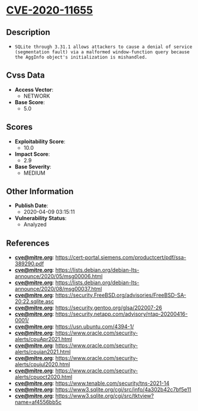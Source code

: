 
# [CVE-2020-11655](https://cert-portal.siemens.com/productcert/pdf/ssa-389290.pdf)

## Description

- `SQLite through 3.31.1 allows attackers to cause a denial of service (segmentation fault) via a malformed window-function query because the AggInfo object's initialization is mishandled.`

## Cvss Data

- **Access Vector**:
  - NETWORK
- **Base Score**:
  - 5.0

## Scores

- **Exploitability Score**:
  - 10.0
- **Impact Score**:
  - 2.9
- **Base Severity**:
  - MEDIUM

## Other Information

- **Publish Date**:
  - 2020-04-09 03:15:11
- **Vulnerability Status**:
  - Analyzed

## References

- **cve@mitre.org**: https://cert-portal.siemens.com/productcert/pdf/ssa-389290.pdf
- **cve@mitre.org**: https://lists.debian.org/debian-lts-announce/2020/05/msg00006.html
- **cve@mitre.org**: https://lists.debian.org/debian-lts-announce/2020/08/msg00037.html
- **cve@mitre.org**: https://security.FreeBSD.org/advisories/FreeBSD-SA-20:22.sqlite.asc
- **cve@mitre.org**: https://security.gentoo.org/glsa/202007-26
- **cve@mitre.org**: https://security.netapp.com/advisory/ntap-20200416-0001/
- **cve@mitre.org**: https://usn.ubuntu.com/4394-1/
- **cve@mitre.org**: https://www.oracle.com/security-alerts/cpuApr2021.html
- **cve@mitre.org**: https://www.oracle.com/security-alerts/cpujan2021.html
- **cve@mitre.org**: https://www.oracle.com/security-alerts/cpujul2020.html
- **cve@mitre.org**: https://www.oracle.com/security-alerts/cpuoct2020.html
- **cve@mitre.org**: https://www.tenable.com/security/tns-2021-14
- **cve@mitre.org**: https://www3.sqlite.org/cgi/src/info/4a302b42c7bf5e11
- **cve@mitre.org**: https://www3.sqlite.org/cgi/src/tktview?name=af4556bb5c
